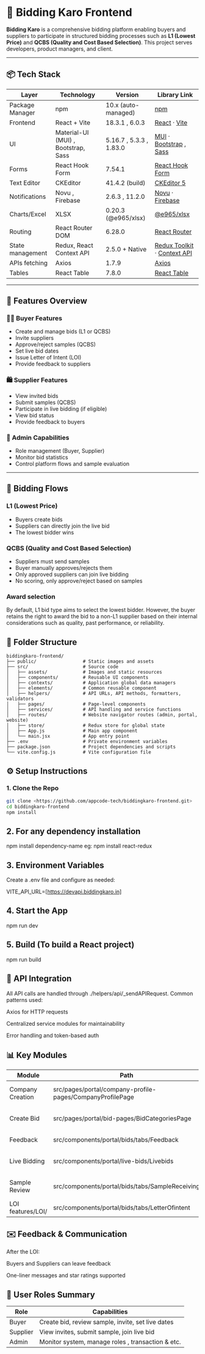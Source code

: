 # 🛒 Bidding Karo Frontend

**Bidding Karo** is a comprehensive bidding platform enabling buyers and suppliers to participate in structured bidding processes such as **L1 (Lowest Price)** and **QCBS (Quality and Cost Based Selection)**. This project serves developers, product managers, and client.

---

## 📦 Tech Stack

| Layer            | Technology                          | Version                 | Library Link                                                                                                                              |
| ---------------- | ----------------------------------- | ----------------------- | ----------------------------------------------------------------------------------------------------------------------------------------- |
| Package Manager  | npm                                 | 10.x (auto-managed)     | [npm](https://www.npmjs.com/)                                                                                                             |
| Frontend         | React + Vite                        | 18.3.1 , 6.0.3          | [React](https://react.dev/) · [Vite](https://vitejs.dev/)                                                                                 |
| UI               | Material-UI (MUI) , Bootstrap, Sass | 5.16.7 , 5.3.3 , 1.83.0 | [MUI](https://www.npmjs.com/package/@mui/material) · [Bootstrap](https://www.npmjs.com/package/) , [Sass](https://www.npmjs.com/package/) |
| Forms            | React Hook Form                     | 7.54.1                  | [React Hook Form](https://www.npmjs.com/package/react-hook-form)                                                                          |
| Text Editor      | CKEditor                            | 41.4.2 (build)          | [CKEditor 5](https://ckeditor.com/ckeditor-5/)                                                                                            |
| Notifications    | Novu , Firebase                     | 2.6.3 , 11.2.0          | [Novu](https://novu.co/) · [Firebase](https://firebase.google.com/)                                                                       |
| Charts/Excel     | XLSX                                | 0.20.3 (@e965/xlsx)     | [@e965/xlsx ](https://www.npmjs.com/package/@e965/xlsx)                                                                                   |
| Routing          | React Router DOM                    | 6.28.0                  | [React Router](https://www.npmjs.com/package/react-router-dom)                                                                            |
| State management | Redux, React Context API            | 2.5.0 + Native          | [Redux Toolkit](https://www.npmjs.com/package/@reduxjs/toolkit) · [Context API](https://react.dev/learn/passing-data-deeply-with-context) |
| APIs fetching    | Axios                               | 1.7.9                   | [Axios](https://www.npmjs.com/package/axios)                                                                                              |
| Tables           | React Table                         | 7.8.0                   | [React Table](https://www.npmjs.com/package/react-table)                                                                                  |

---

## 🚀 Features Overview

### 🧑‍💼 Buyer Features

- Create and manage bids (L1 or QCBS)
- Invite suppliers
- Approve/reject samples (QCBS)
- Set live bid dates
- Issue Letter of Intent (LOI)
- Provide feedback to suppliers

### 🛍️ Supplier Features

- View invited bids
- Submit samples (QCBS)
- Participate in live bidding (if eligible)
- View bid status
- Provide feedback to buyers

### 🧠 Admin Capabilities

- Role management (Buyer, Supplier)
- Monitor bid statistics
- Control platform flows and sample evaluation

---

## 🔁 Bidding Flows

### L1 (Lowest Price)

- Buyers create bids
- Suppliers can directly join the live bid
- The lowest bidder wins

### QCBS (Quality and Cost Based Selection)

- Suppliers must send samples
- Buyer manually approves/rejects them
- Only approved suppliers can join live bidding
- No scoring, only approve/reject based on samples

### Award selection

By default, L1 bid type aims to select the lowest bidder. However, the buyer retains the right to award the bid to a non-L1 supplier based on their internal considerations such as quality, past performance, or reliability.

## 📁 Folder Structure

```text
biddingkaro-frontend/
├── public/                 # Static images and assets
├── src/                    # Source code
│   ├── assets/             # Images and static resources
│   ├── components/         # Reusable UI components
│   ├── contexts/           # Application global data managers
│   ├── elements/           # Common reusable component
│   ├── helpers/            # API URLs, API methods, formatters, validators
│   ├── pages/              # Page-level components
│   ├── services/           # API handling and service functions
│   ├── routes/             # Website navigator routes (admin, portal, website)
│   ├── store/              # Redux store for global state
│   ├── App.js              # Main app component
│   └── main.jsx            # App entry point
├── .env                    # Private environment variables
├── package.json            # Project dependencies and scripts
└── vite.config.js          # Vite configuration file

```

## ⚙️ Setup Instructions

### 1. Clone the Repo

```bash
git clone <https://github.com/appcode-tech/biddingkaro-frontend.git>
cd biddingkaro-frontend
npm install
```

## 2. For any dependency installation

npm install dependency-name eg: npm install react-redux

## 3. Environment Variables

Create a .env file and configure as needed:

VITE_API_URL=[https://devapi.biddingkaro.in]

## 4. Start the App

npm run dev

## 5. Build (To build a React project)

npm run build

## 📡 API Integration

All API calls are handled through ./helpers/api/\_sendAPIRequest. Common patterns used:

Axios for HTTP requests

Centralized service modules for maintainability

Error handling and token-based auth

## 📊 Key Modules

| Module            | Path                                                      | Description                      |
| ----------------- | --------------------------------------------------------- | -------------------------------- |
| Company Creation  | src/pages/portal/company-profile-pages/CompanyProfilePage | Form to create company profile   |
| Create Bid        | src/pages/portal/bid-pages/BidCategoriesPage              | Form to initiate L1/QCBS bids    |
| Feedback          | src/components/portal/bids/tabs/Feedback                  | Buyer/Supplier feedback UI       |
| Live Bidding      | src/components/portal/live-bids/Livebids                  | Participation page for suppliers |
| Sample Review     | src/components/portal/bids/tabs/SampleReceiving           | Buyer sample review & decision   |
| LOI features/LOI/ | src/components/portal/bids/tabs/LetterOfintent            | Letter of Intent post-bidding    |

## ✉️ Feedback & Communication

After the LOI:

Buyers and Suppliers can leave feedback

One-liner messages and star ratings supported

## 👥 User Roles Summary

| Role     | Capabilities                                      |
| -------- | ------------------------------------------------- |
| Buyer    | Create bid, review sample, invite, set live dates |
| Supplier | View invites, submit sample, join live bid        |
| Admin    | Monitor system, manage roles , transaction & etc. |

```

```
